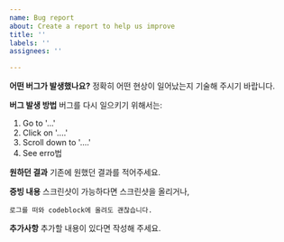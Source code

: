 ```yaml
---
name: Bug report
about: Create a report to help us improve
title: ''
labels: ''
assignees: ''

---
```


**어떤 버그가 발생했나요?**
정확히 어떤 현상이 일어났는지 기술해 주시기 바랍니다.

**버그 발생 방법**
버그를 다시 일으키기 위해서는:
1. Go to '...'
2. Click on '....'
3. Scroll down to '....'
4. See erro법

**원하던 결과**
기존에 원했던 결과를 적어주세요.

**증빙 내용**
스크린샷이 가능하다면 스크린샷을 올리거나,
```
로그를 떠와 codeblock에 올려도 괜찮습니다.
```

**추가사항**
추가할 내용이 있다면 작성해 주세요.
